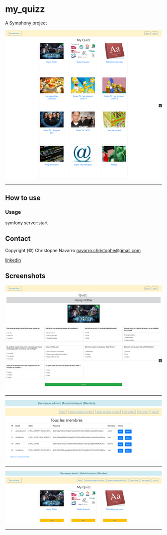 # my_quizz

  
A Symphony project  

![alt text](https://github.com/Crinav/my_quizz/blob/master/MyQuizz.png "main page")  
___  
  

## How to use  

 
  
### Usage  
  
symfony server:start

## Contact  

Copyright (©) Christophe Navarro <navarro.christophe@gmail.com>

[linkedin](https://www.linkedin.com/in/christophe-navarro-b5173a171) 
  
## Screenshots
  


![alt text](https://github.com/Crinav/my_quizz/blob/master/Question.png)   
___  

![alt text](https://github.com/Crinav/my_quizz/blob/master/Userindex.png)  
___

![alt text](https://github.com/Crinav/my_quizz/blob/master/MyQuizz(1).png)  

___
